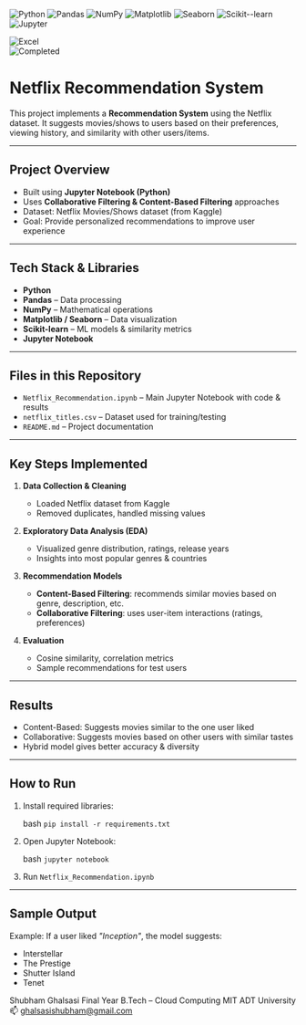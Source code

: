 ![Python](https://img.shields.io/badge/Tool-Python-blue) ![Pandas](https://img.shields.io/badge/Tool-Pandas-lightblue) ![NumPy](https://img.shields.io/badge/Tool-NumPy-orange) ![Matplotlib](https://img.shields.io/badge/Tool-Matplotlib-red) ![Seaborn](https://img.shields.io/badge/Tool-Seaborn-teal) ![Scikit--learn](https://img.shields.io/badge/Tool-Scikit--learn-yellow) ![Jupyter](https://img.shields.io/badge/Tool-Jupyter-orange) 

![Excel](https://img.shields.io/badge/Data-Excel-green)  
![Completed](https://img.shields.io/badge/Status-Completed-success)



#  Netflix Recommendation System

This project implements a **Recommendation System** using the Netflix dataset.
It suggests movies/shows to users based on their preferences, viewing history, and similarity with other users/items.

---

##  Project Overview

* Built using **Jupyter Notebook (Python)**
* Uses **Collaborative Filtering & Content-Based Filtering** approaches
* Dataset: Netflix Movies/Shows dataset (from Kaggle)
* Goal: Provide personalized recommendations to improve user experience

---

##  Tech Stack & Libraries

* **Python**
* **Pandas** – Data processing
* **NumPy** – Mathematical operations
* **Matplotlib / Seaborn** – Data visualization
* **Scikit-learn** – ML models & similarity metrics
* **Jupyter Notebook**

---

##  Files in this Repository

* `Netflix_Recommendation.ipynb` – Main Jupyter Notebook with code & results
* `netflix_titles.csv` – Dataset used for training/testing
* `README.md` – Project documentation

---

##  Key Steps Implemented

1. **Data Collection & Cleaning**

   * Loaded Netflix dataset from Kaggle
   * Removed duplicates, handled missing values

2. **Exploratory Data Analysis (EDA)**

   * Visualized genre distribution, ratings, release years
   * Insights into most popular genres & countries

3. **Recommendation Models**

   * **Content-Based Filtering**: recommends similar movies based on genre, description, etc.
   * **Collaborative Filtering**: uses user-item interactions (ratings, preferences)

4. **Evaluation**

   * Cosine similarity, correlation metrics
   * Sample recommendations for test users

---

##  Results

* Content-Based: Suggests movies similar to the one user liked
* Collaborative: Suggests movies based on other users with similar tastes
* Hybrid model gives better accuracy & diversity

---

##  How to Run

   
1. Install required libraries:

     bash
   `pip install -r requirements.txt`

2. Open Jupyter Notebook:

     bash
   `jupyter notebook`
   
3. Run `Netflix_Recommendation.ipynb`

---

##  Sample Output

Example: If a user liked *"Inception"*, the model suggests:

* Interstellar
* The Prestige
* Shutter Island
* Tenet

Shubham Ghalsasi
Final Year B.Tech – Cloud Computing
MIT ADT University
📫 ghalsasishubham@gmail.com
